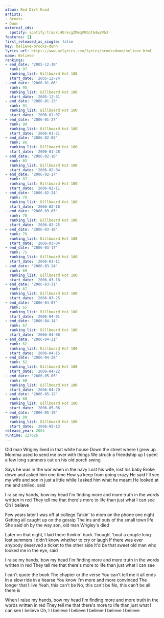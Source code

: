 ```yaml
---
album: Red Dirt Road
artists:
- Brooks
- Dunn
external_ids:
  spotify: spotify:track:40recgZMmqVOOptA4wyWbJ
features: []
first_released_as_single: false
key: believe-brooks-dunn
lyrics_url: https://www.azlyrics.com/lyrics/brooksdunn/believe.html
name: Believe
rankings:
- end_date: '2005-12-30'
  rank: 97
  ranking_list: Billboard Hot 100
  start_date: '2005-12-24'
- end_date: '2006-01-06'
  rank: 95
  ranking_list: Billboard Hot 100
  start_date: '2005-12-31'
- end_date: '2006-01-13'
  rank: 91
  ranking_list: Billboard Hot 100
  start_date: '2006-01-07'
- end_date: '2006-01-27'
  rank: 90
  ranking_list: Billboard Hot 100
  start_date: '2006-01-21'
- end_date: '2006-02-03'
  rank: 86
  ranking_list: Billboard Hot 100
  start_date: '2006-01-28'
- end_date: '2006-02-10'
  rank: 85
  ranking_list: Billboard Hot 100
  start_date: '2006-02-04'
- end_date: '2006-02-17'
  rank: 87
  ranking_list: Billboard Hot 100
  start_date: '2006-02-11'
- end_date: '2006-02-24'
  rank: 78
  ranking_list: Billboard Hot 100
  start_date: '2006-02-18'
- end_date: '2006-03-03'
  rank: 78
  ranking_list: Billboard Hot 100
  start_date: '2006-02-25'
- end_date: '2006-03-10'
  rank: 76
  ranking_list: Billboard Hot 100
  start_date: '2006-03-04'
- end_date: '2006-03-17'
  rank: 75
  ranking_list: Billboard Hot 100
  start_date: '2006-03-11'
- end_date: '2006-03-24'
  rank: 69
  ranking_list: Billboard Hot 100
  start_date: '2006-03-18'
- end_date: '2006-03-31'
  rank: 67
  ranking_list: Billboard Hot 100
  start_date: '2006-03-25'
- end_date: '2006-04-07'
  rank: 65
  ranking_list: Billboard Hot 100
  start_date: '2006-04-01'
- end_date: '2006-04-14'
  rank: 67
  ranking_list: Billboard Hot 100
  start_date: '2006-04-08'
- end_date: '2006-04-21'
  rank: 62
  ranking_list: Billboard Hot 100
  start_date: '2006-04-15'
- end_date: '2006-04-28'
  rank: 62
  ranking_list: Billboard Hot 100
  start_date: '2006-04-22'
- end_date: '2006-05-05'
  rank: 60
  ranking_list: Billboard Hot 100
  start_date: '2006-04-29'
- end_date: '2006-05-12'
  rank: 68
  ranking_list: Billboard Hot 100
  start_date: '2006-05-06'
- end_date: '2006-05-19'
  rank: 80
  ranking_list: Billboard Hot 100
  start_date: '2006-05-13'
release_year: 2003
runtime: 227626
---
```

Old man Wrigley lived in that white house
Down the street where I grew up
Momma used to send me over with things
We struck a friendship up
I spent a few long summers out on his old porch swing

Says he was in the war when in the navy
Lost his wife, lost his baby
Broke down and asked him one time
How ya keep from going crazy
He said I'll see my wife and son in just a little while
I asked him what he meant
He looked at me and smiled, said

I raise my hands, bow my head
I'm finding more and more truth in the words written in red
They tell me that there's more to life than just what I can see
Oh I believe

Few years later I was off at college
Talkin' to mom on the phone one night
Getting all caught up on the gossip
The ins and outs of the small town life
She said oh by the way son, old man Wrigley's died

Later on that night, I laid there thinkin' back
Thought 'bout a couple long-lost summers
I didn't know whether to cry or laugh
If there was ever anybody deserved a ticket to the other side
It'd be that sweet old man who looked me in the eye, said

I raise my hands, bow my head
I'm finding more and more truth in the words written in red
They tell me that there's more to life than just what I can see

I can't quote the book
The chapter or the verse
You can't tell me it all ends
In a slow ride in a hearse
You know I'm more and more convinced
The longer that I live
Yeah, this can't be
No, this can't be
No, this can't be all there is

When I raise my hands, bow my head
I'm finding more and more truth in the words written in red
They tell me that there's more to life than just what I can see
I believe
Oh, I
I believe
I believe
I believe
I believe
I believe
